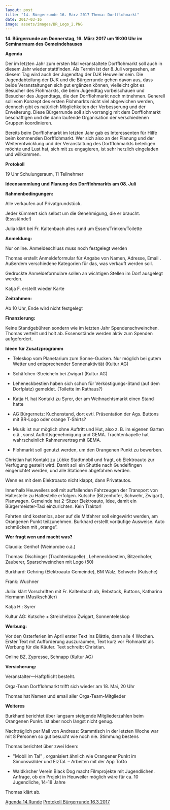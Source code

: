 ```yaml
---
layout: post
title: "14. Bürgerrunde 16. März 2017 Thema: Dorfflohmarkt"
date: 2017-03-16
image: assets/images/BR_Logo_2.PNG
---
```


**14. Bürgerrunde am Donnerstag, 16. März 2017 um 19:00 Uhr im Seminarraum des Gemeindehauses**

**Agenda**

Der im letzten Jahr zum ersten Mal veranstaltete Dorfflohmarkt soll auch in diesem Jahr wieder stattfinden. Als Termin ist der 8.Juli vorgesehen, an diesem Tag wird auch der Jugendtag der DJK Heuweiler sein. Die Jugendabteilung der DJK und die Bürgerrunde gehen davon aus, dass beide Veranstaltungen sich gut ergänzen können, vielleicht gibt es Besucher des Flohmarkts, die beim Jugendtag vorbeischauen und Besucher des Jugendtags, die den Dorfflohmarkt noch mitnehmen. Generell soll vom Konzept des ersten Flohmarkts nicht viel abgewichen werden, dennoch gibt es natürlich Möglichkeiten der Verbesserung und der Erweiterung. Diese Bürgerrunde soll sich vorrangig mit dem Dorfflohmarkt beschäftigen und die dann laufende Organisation der verschiedenen Gruppen koordinieren.

Bereits beim Dorfflohmarkt im letzten Jahr gab es Interessenten für Hilfe beim kommenden Dorfflohmarkt. Wer sich also an der Planung und der Weiterentwicklung und der Veranstaltung des Dorfflohmarkts beteiligen möchte und Lust hat, sich mit zu engagieren, ist sehr herzlich eingeladen und willkommen.

**Protokoll**

19 Uhr Schulungsraum, 11 Teilnehmer

**Ideensammlung und Planung des Dorfflohmarkts am 08. Juli**

**Rahmenbedingungen:**

Alle verkaufen auf Privatgrundstück.

Jeder kümmert sich selbst um die Genehmigung, die er braucht. (Essstände!)

Julia klärt bei Fr. Kaltenbach alles rund um Essen/Trinken/Toilette

**Anmeldung:**

Nur online. Anmeldeschluss muss noch festgelegt werden

Thomas erstellt Anmeldeformular für Angabe von Namen, Adresse, Email . Außerdem verschiedene Kategorien für das, was verkauft werden soll.

Gedruckte Anmeldeformulare sollen an wichtigen Stellen im Dorf ausgelegt werden.

Katja F. erstellt wieder Karte

**Zeitrahmen:**

Ab 10 Uhr, Ende wird nicht festgelegt

**Finanzierung:**

Keine Standgebühren sondern wie im letzten Jahr Spendenschweinchen. Thomas verteilt und holt ab. Essensstände werden aktiv zum Spenden aufgefordert.

**Ideen für Zusatzprogramm**

* Teleskop vom Planetarium zum Sonne-Gucken. Nur möglich bei gutem Wetter und entsprechender Sonnenaktivität (Kultur AG)

* Schäfchen-Streicheln bei Zwigart (Kultur AG)

* Leheneckbestien haben sich schon für Verköstigungs-Stand (auf dem Dorfplatz) gemeldet. (Toilette im Rathaus?)

* Katja H. hat Kontakt zu Syrer, der am Weihnachtsmarkt einen Stand hatte

* AG Bürgernetz: Kuchenstand, dort evtl. Präsentation der Ags. Buttons mit BR-Logo oder orange T-Shirts?

* Musik ist nur möglich ohne Auftritt und Hut, also z. B. im eigenen Garten o.ä., sonst Auftrittsgenehmigung und GEMA. Trachtenkapelle hat wahrscheinlich Rahmenvertrag mit GEMA.

* Flohmarkt soll genutzt werden, um den Orangenen Punkt zu bewerben.

Christian hat Kontakt zu Lübke Stadtmobil und fragt, ob Elektroauto zur Verfügung gestellt wird. Damit soll ein Shuttle nach Gundelfingen eingerichtet werden, und alle Stationen abgefahren werden.

Wenn es mit dem Elektroauto nicht klappt, dann Privatautos.

Innerhalb Heuweilers soll mit auffallenden Fahrzeugen der Transport von Haltestelle zu Haltestelle erfolgen. Kutsche (Bitzenhofer, Schwehr, Zwigart), Planwagen. Gemeinde hat 2-Sitzer Elektroauto, Idee, damit ein Bürgermeister-Taxi einzurichten. Kein Traktor!

Fahrten sind kostenlos, aber auf die Mitfahrer soll eingewirkt werden, am Orangenen Punkt teilzunehmen. Burkhard erstellt vorläufige Ausweise. Auto schmücken mit „orange“.

**Wer fragt wen und macht was?**

Claudia: Gerihof (Weinprobe o.ä.)

Thomas: Dischinger (Trachtenkapelle) , Leheneckbestien, Bitzenhofer, Zauberer, Sparschweinchen mit Logo (50)

Burkhard: Gehring (Elektroauto Gemeinde), BM Walz, Schwehr (Kutsche)

Frank: Wuchner

Julia: klärt Vorschriften mit Fr. Kaltenbach ab, Rebstock, Buttons, Katharina Hermann (Musikschüler)

Katja H.: Syrer

Kultur AG: Kutsche + Streichelzoo Zwigart, Sonnenteleskop

**Werbung:**

Vor den Osterferien im April erster Text ins Blättle, dann alle 4 Wochen. Erster Text mit Aufforderung auszuräumen, Text kurz vor Flohmarkt als Werbung für die Käufer. Text schreibt Christian.

Online BZ, Zypresse, Schnapp (Kultur AG)

**Versicherung:**

Veranstalter—Haftpflicht besteht.

Orga-Team Dorfflohmarkt trifft sich wieder am 18. Mai, 20 Uhr

Thomas hat Namen und email aller Orga-Team-Mitglieder

**Weiteres**

Burkhard berichtet über langsam steigende Mitgliederzahlen beim Orangenen Punkt. Ist aber noch längst nicht genug.


Nachträglich per Mail von Andreas: Stammtisch in der letzten Woche war mit 8 Personen so gut besucht wie noch nie. Stimmung bestens

Thomas berichtet über zwei Ideen:

* "Mobil im Tal" , organisiert ähnlich wie Orangener Punkt im Simonswälder und ElzTal. – Arbeiten mit der App ToGo

* Waldkircher Verein Black Dog macht Filmprojekte mit Jugendlichen. Anfrage, ob ein Projekt in Heuweiler möglich wäre für ca. 10 Jugendliche, 14-18 Jahre

Thomas klärt ab.

[Agenda 14.Runde](assets/pdfs/Agenda_14_Runde.pdf)
[Protokoll Bürgerrunde 16.3.2017](assets/pdfs/Protokoll_Burgerrunde_16_3_2017.pdf)